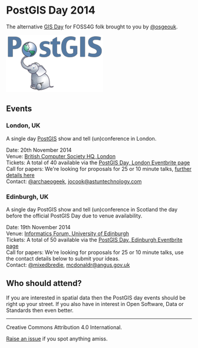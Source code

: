 # PostGIS Day 2014

The alternative [GIS Day](http://gisday.com/) for FOSS4G folk brought to you by
[@osgeouk](https://twitter.com/osgeouk).

![PostGIS logo](postgis-logo.png)

## Events

### London, UK

A single day [PostGIS](http://postgis.net) show and tell (un)conference in
London.

Date: 20th November 2014  
Venue: [British Computer Society HQ, London](http://www.bcs.org/upload/pdf/london-office-guide.pdf)  
Tickets: A total of 40 available via the [PostGIS Day, London Eventbrite page](https://www.eventbrite.com/e/postgis-day-tickets-13226598111)  
Call for papers: We're looking for proposals for 25 or 10 minute talks, [further details here](http://lists.osgeo.org/pipermail/uk/2014-October/000678.html)  
Contact: [@archaeogeek](https://twitter.com/archaeogeek), [jocook@astuntechnology.com](mailto:jocook@astuntechnology.com)  

### Edinburgh, UK

A single day PostGIS show and tell (un)conference in Scotland the day before
the official PostGIS Day due to venue availability.

Date: 19th November 2014  
Venue: [Informatics Forum, University of Edinburgh](http://www.ed.ac.uk/schools-departments/informatics/about/location)  
Tickets: A total of 50 available via the [PostGIS Day, Edinburgh Eventbrite page](http://www.eventbrite.co.uk/e/postgis-day-tickets-13537381673)  
Call for papers: We're looking for proposals for 25 or 10 minute talks, use the contact details below to submit your ideas.  
Contact: [@mixedbredie](https://twitter.com/mixedbredie), [mcdonaldr@angus.gov.uk](mailto:mcdonaldr@angus.gov.uk)  

## Who should attend?

If you are interested in spatial data then the PostGIS day events should be
right up your street. If you also have in interest in Open Software, Data or
Standards then even better.

----

Creative Commons Attribution 4.0 International.

[Raise an issue](https://github.com/osgeouk/pgday/issues) if you spot anything amiss.
